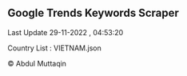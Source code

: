 

## Google Trends Keywords Scraper 
 
Last Update 29-11-2022 , 04:53:20

Country List :
VIETNAM.json



© Abdul Muttaqin 
